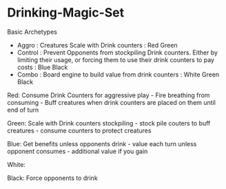 # Drinking-Magic-Set

Basic Archetypes
 - Aggro : Creatures Scale with Drink counters : Red Green
 - Control : Prevent Opponents from stockpiling Drink counters. Either by limiting their usage, or forcing them to use their drink counters to pay costs : Blue Black
 - Combo : Board engine to build value from drink counters : White Green Black

Red:
    Consume Drink Counters for aggressive play
    - Fire breathing from consuming
    - Buff creatures when drink counters are placed on them until end of turn

Green:
    Scale with Drink counters stockpiling
    - stock pile couters to buff creatures
    - consume counters to protect creatures

Blue:
    Get benefits unless opponents drink
    - value each turn unless opponent consumes
    - additional value if you gain 

White:


Black:
    Force opponents to drink


